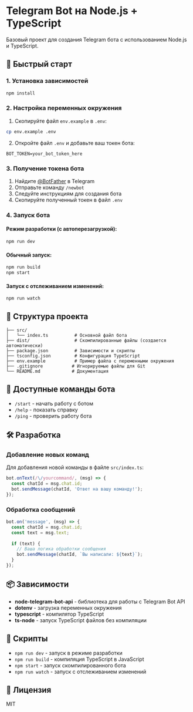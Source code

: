 # Telegram Bot на Node.js + TypeScript

Базовый проект для создания Telegram бота с использованием Node.js и TypeScript.

## 🚀 Быстрый старт

### 1. Установка зависимостей

```bash
npm install
```

### 2. Настройка переменных окружения

1. Скопируйте файл `env.example` в `.env`:
```bash
cp env.example .env
```

2. Откройте файл `.env` и добавьте ваш токен бота:
```
BOT_TOKEN=your_bot_token_here
```

### 3. Получение токена бота

1. Найдите [@BotFather](https://t.me/BotFather) в Telegram
2. Отправьте команду `/newbot`
3. Следуйте инструкциям для создания бота
4. Скопируйте полученный токен в файл `.env`

### 4. Запуск бота

#### Режим разработки (с автоперезагрузкой):
```bash
npm run dev
```

#### Обычный запуск:
```bash
npm run build
npm start
```

#### Запуск с отслеживанием изменений:
```bash
npm run watch
```

## 📁 Структура проекта

```
├── src/
│   └── index.ts          # Основной файл бота
├── dist/                 # Скомпилированные файлы (создается автоматически)
├── package.json          # Зависимости и скрипты
├── tsconfig.json         # Конфигурация TypeScript
├── env.example           # Пример файла с переменными окружения
├── .gitignore           # Игнорируемые файлы для Git
└── README.md            # Документация
```

## 🤖 Доступные команды бота

- `/start` - начать работу с ботом
- `/help` - показать справку
- `/ping` - проверить работу бота

## 🛠 Разработка

### Добавление новых команд

Для добавления новой команды в файле `src/index.ts`:

```typescript
bot.onText(/\/yourcommand/, (msg) => {
  const chatId = msg.chat.id;
  bot.sendMessage(chatId, 'Ответ на вашу команду!');
});
```

### Обработка сообщений

```typescript
bot.on('message', (msg) => {
  const chatId = msg.chat.id;
  const text = msg.text;
  
  if (text) {
    // Ваша логика обработки сообщения
    bot.sendMessage(chatId, `Вы написали: ${text}`);
  }
});
```

## 📦 Зависимости

- **node-telegram-bot-api** - библиотека для работы с Telegram Bot API
- **dotenv** - загрузка переменных окружения
- **typescript** - компилятор TypeScript
- **ts-node** - запуск TypeScript файлов без компиляции

## 🔧 Скрипты

- `npm run dev` - запуск в режиме разработки
- `npm run build` - компиляция TypeScript в JavaScript
- `npm start` - запуск скомпилированного бота
- `npm run watch` - запуск с отслеживанием изменений

## 📝 Лицензия

MIT
